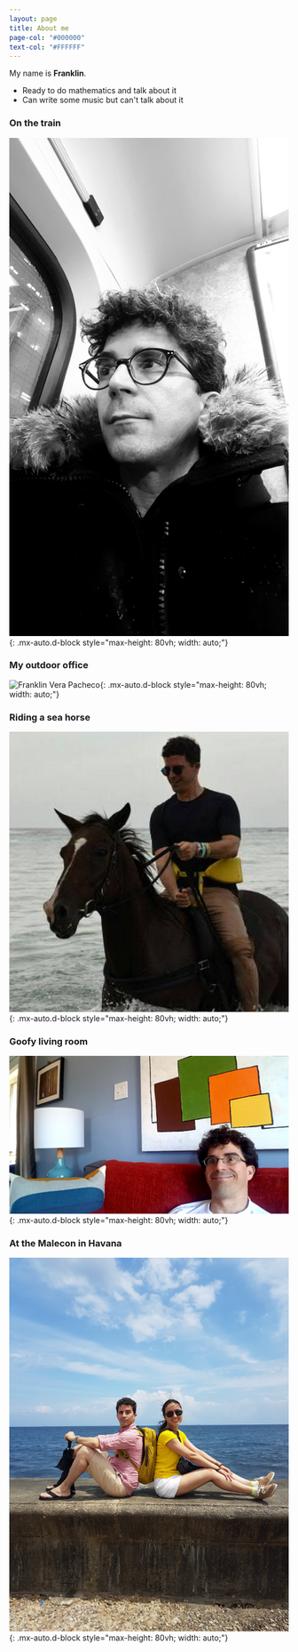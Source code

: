 ```yaml
---
layout: page
title: About me
page-col: "#000000"
text-col: "#FFFFFF"
---
```


My name is **Franklin**.

- Ready to do mathematics and talk about it
- Can write some music but can't talk about it

### On the train

![Franklin Vera Pacheco](assets/img/avatar-icon.jpg){: .mx-auto.d-block style="max-height: 80vh; width: auto;"}

### My outdoor office

![Franklin Vera Pacheco](assets/img/outdoor_office.jpg){: .mx-auto.d-block style="max-height: 80vh; width: auto;"}

### Riding a sea horse

![Franklin Vera Pacheco](assets/img/Horseback.jpg){: .mx-auto.d-block style="max-height: 80vh; width: auto;"}

### Goofy living room

![Franklin Vera Pacheco](assets/img/404oops.jpg){: .mx-auto.d-block style="max-height: 80vh; width: auto;"}

### At the Malecon in Havana

![Malecon](assets/img/Malecon.jpg){: .mx-auto.d-block style="max-height: 80vh; width: auto;"}
